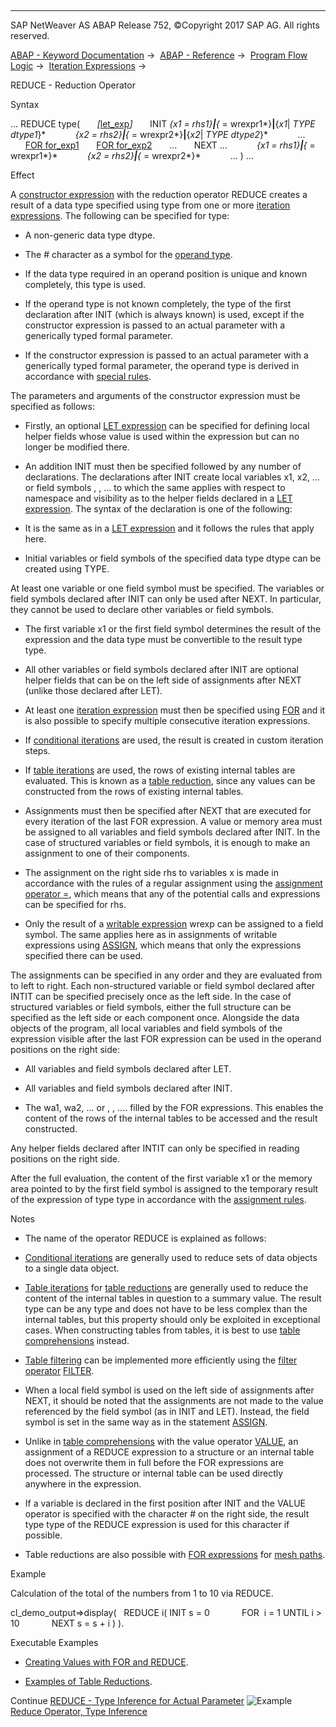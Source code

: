   

* * *

SAP NetWeaver AS ABAP Release 752, ©Copyright 2017 SAP AG. All rights reserved.

[ABAP - Keyword Documentation](https://help.sap.com/doc/abapdocu_752_index_htm/7.52/en-US/abenabap.htm) →  [ABAP - Reference](https://help.sap.com/doc/abapdocu_752_index_htm/7.52/en-US/abenabap_reference.htm) →  [Program Flow Logic](https://help.sap.com/doc/abapdocu_752_index_htm/7.52/en-US/abenabap_flow_logic.htm) →  [Iteration Expressions](https://help.sap.com/doc/abapdocu_752_index_htm/7.52/en-US/abeniteration_expressions.htm) → 

REDUCE - Reduction Operator

Syntax

... REDUCE type(
      *\[*[let\_exp](https://help.sap.com/doc/abapdocu_752_index_htm/7.52/en-US/abaplet.htm)*\]*
      INIT *{*x1 = rhs1*}**|**{*<x1> = wrexpr1*}**|**{*x1*|*<x1> TYPE dtype1*}*
           *{*x2 = rhs2*}**|**{*<x2> = wrexpr2*}**|**{*x2*|*<x2> TYPE dtype2*}*
           ...
      [FOR for\_exp1](https://help.sap.com/doc/abapdocu_752_index_htm/7.52/en-US/abenfor.htm)
      [FOR for\_exp2](https://help.sap.com/doc/abapdocu_752_index_htm/7.52/en-US/abenfor.htm)
      ...
      NEXT ...
           *{*x1 = rhs1*}**|**{*<x1> = wrexpr1*}*
           *{*x2 = rhs2*}**|**{*<x2> = wrexpr2*}*
           ... ) ...

Effect

A [constructor expression](https://help.sap.com/doc/abapdocu_752_index_htm/7.52/en-US/abenconstructor_expressions.htm) with the reduction operator REDUCE creates a result of a data type specified using type from one or more [iteration expressions](https://help.sap.com/doc/abapdocu_752_index_htm/7.52/en-US/abeniteration_expression_glosry.htm "Glossary Entry"). The following can be specified for type:

-   A non-generic data type dtype.

-   The # character as a symbol for the [operand type](https://help.sap.com/doc/abapdocu_752_index_htm/7.52/en-US/abenoperand_type_glosry.htm "Glossary Entry").

-   If the data type required in an operand position is unique and known completely, this type is used.

-   If the operand type is not known completely, the type of the first declaration after INIT (which is always known) is used, except if the constructor expression is passed to an actual parameter with a generically typed formal parameter.

-   If the constructor expression is passed to an actual parameter with a generically typed formal parameter, the operand type is derived in accordance with [special rules](https://help.sap.com/doc/abapdocu_752_index_htm/7.52/en-US/abenreduce_constructor_inference.htm).

The parameters and arguments of the constructor expression must be specified as follows:

-   Firstly, an optional [LET expression](https://help.sap.com/doc/abapdocu_752_index_htm/7.52/en-US/abaplet.htm) can be specified for defining local helper fields whose value is used within the expression but can no longer be modified there.

-   An addition INIT must then be specified followed by any number of declarations. The declarations after INIT create local variables x1, x2, ... or field symbols <x1>, <x2>, ... to which the same applies with respect to namespace and visibility as to the helper fields declared in a [LET expression](https://help.sap.com/doc/abapdocu_752_index_htm/7.52/en-US/abaplet.htm). The syntax of the declaration is one of the following:

-   It is the same as in a [LET expression](https://help.sap.com/doc/abapdocu_752_index_htm/7.52/en-US/abaplet.htm) and it follows the rules that apply here.

-   Initial variables or field symbols of the specified data type dtype can be created using TYPE.

At least one variable or one field symbol must be specified. The variables or field symbols declared after INIT can only be used after NEXT. In particular, they cannot be used to declare other variables or field symbols.

-   The first variable x1 or the first field symbol <x1> determines the result of the expression and the data type must be convertible to the result type type.

-   All other variables or field symbols declared after INIT are optional helper fields that can be on the left side of assignments after NEXT (unlike those declared after LET).

-   At least one [iteration expression](https://help.sap.com/doc/abapdocu_752_index_htm/7.52/en-US/abeniteration_expression_glosry.htm "Glossary Entry") must then be specified using [FOR](https://help.sap.com/doc/abapdocu_752_index_htm/7.52/en-US/abenfor.htm) and it is also possible to specify multiple consecutive iteration expressions.

-   If [conditional iterations](https://help.sap.com/doc/abapdocu_752_index_htm/7.52/en-US/abenfor_conditional.htm) are used, the result is created in custom iteration steps.

-   If [table iterations](https://help.sap.com/doc/abapdocu_752_index_htm/7.52/en-US/abenfor_itab.htm) are used, the rows of existing internal tables are evaluated. This is known as a [table reduction](https://help.sap.com/doc/abapdocu_752_index_htm/7.52/en-US/abentable_reduction_glosry.htm "Glossary Entry"), since any values can be constructed from the rows of existing internal tables.

-   Assignments must then be specified after NEXT that are executed for every iteration of the last FOR expression. A value or memory area must be assigned to all variables and field symbols declared after INIT. In the case of structured variables or field symbols, it is enough to make an assignment to one of their components.

-   The assignment on the right side rhs to variables x is made in accordance with the rules of a regular assignment using the [assignment operator \=](https://help.sap.com/doc/abapdocu_752_index_htm/7.52/en-US/abenequals_operator.htm), which means that any of the potential calls and expressions can be specified for rhs.

-   Only the result of a [writable expression](https://help.sap.com/doc/abapdocu_752_index_htm/7.52/en-US/abenwritable_expression_glosry.htm "Glossary Entry") wrexp can be assigned to a field symbol. The same applies here as in assignments of writable expressions using [ASSIGN](https://help.sap.com/doc/abapdocu_752_index_htm/7.52/en-US/abapassign_mem_area_writable_exp.htm), which means that only the expressions specified there can be used.

The assignments can be specified in any order and they are evaluated from to left to right. Each non-structured variable or field symbol declared after INTIT can be specified precisely once as the left side. In the case of structured variables or field symbols, either the full structure can be specified as the left side or each component once. Alongside the data objects of the program, all local variables and field symbols of the expression visible after the last FOR expression can be used in the operand positions on the right side:

-   All variables and field symbols declared after LET.

-   All variables and field symbols declared after INIT.

-   The wa1, wa2, ... or <fs1>, <fs2>, .... filled by the FOR expressions. This enables the content of the rows of the internal tables to be accessed and the result constructed.

Any helper fields declared after INTIT can only be specified in reading positions on the right side.

After the full evaluation, the content of the first variable x1 or the memory area pointed to by the first field symbol <x1> is assigned to the temporary result of the expression of type type in accordance with the [assignment rules](https://help.sap.com/doc/abapdocu_752_index_htm/7.52/en-US/abenconversion_rules.htm).

Notes

-   The name of the operator REDUCE is explained as follows:

-   [Conditional iterations](https://help.sap.com/doc/abapdocu_752_index_htm/7.52/en-US/abenfor_conditional.htm) are generally used to reduce sets of data objects to a single data object.

-   [Table iterations](https://help.sap.com/doc/abapdocu_752_index_htm/7.52/en-US/abenfor_itab.htm) for [table reductions](https://help.sap.com/doc/abapdocu_752_index_htm/7.52/en-US/abentable_reduction_glosry.htm "Glossary Entry") are generally used to reduce the content of the internal tables in question to a summary value. The result type can be any type and does not have to be less complex than the internal tables, but this property should only be exploited in exceptional cases. When constructing tables from tables, it is best to use [table comprehensions](https://help.sap.com/doc/abapdocu_752_index_htm/7.52/en-US/abentable_comprehension_glosry.htm "Glossary Entry") instead.

-   [Table filtering](https://help.sap.com/doc/abapdocu_752_index_htm/7.52/en-US/abentable_filtering_glosry.htm "Glossary Entry") can be implemented more efficiently using the [filter operator](https://help.sap.com/doc/abapdocu_752_index_htm/7.52/en-US/abenfilter_operator_glosry.htm "Glossary Entry") [FILTER](https://help.sap.com/doc/abapdocu_752_index_htm/7.52/en-US/abenconstructor_expression_filter.htm).

-   When a local field symbol <xi> is used on the left side of assignments after NEXT, it should be noted that the assignments are not made to the value referenced by the field symbol (as in INIT and LET). Instead, the field symbol is set in the same way as in the statement [ASSIGN](https://help.sap.com/doc/abapdocu_752_index_htm/7.52/en-US/abapassign_mem_area_writable_exp.htm).

-   Unlike in [table comprehensions](https://help.sap.com/doc/abapdocu_752_index_htm/7.52/en-US/abentable_comprehension_glosry.htm "Glossary Entry") with the value operator [VALUE](https://help.sap.com/doc/abapdocu_752_index_htm/7.52/en-US/abenvalue_constructor_params_itab.htm), an assignment of a REDUCE expression to a structure or an internal table does not overwrite them in full before the FOR expressions are processed. The structure or internal table can be used directly anywhere in the expression.

-   If a variable is declared in the first position after INIT and the VALUE operator is specified with the character # on the right side, the result type type of the REDUCE expression is used for this character if possible.

-   Table reductions are also possible with [FOR expressions](https://help.sap.com/doc/abapdocu_752_index_htm/7.52/en-US/abenmesh_for.htm) for [mesh paths](https://help.sap.com/doc/abapdocu_752_index_htm/7.52/en-US/abenmesh_path_glosry.htm "Glossary Entry").
    

Example

Calculation of the total of the numbers from 1 to 10 via REDUCE.

cl\_demo\_output=>display(
  REDUCE i( INIT s = 0
            FOR  i = 1 UNTIL i > 10
            NEXT s = s + i ) ).

Executable Examples

-   [Creating Values with FOR and REDUCE](https://help.sap.com/doc/abapdocu_752_index_htm/7.52/en-US/abencond_iteration_reduce_abexa.htm).

-   [Examples of Table Reductions](https://help.sap.com/doc/abapdocu_752_index_htm/7.52/en-US/abentable_reductions_abexas.htm).

Continue
[REDUCE - Type Inference for Actual Parameter](https://help.sap.com/doc/abapdocu_752_index_htm/7.52/en-US/abenreduce_constructor_inference.htm)
![Example](exa.gif "Example") [Reduce Operator, Type Inference](https://help.sap.com/doc/abapdocu_752_index_htm/7.52/en-US/abenreduce_type_inference_abexa.htm)